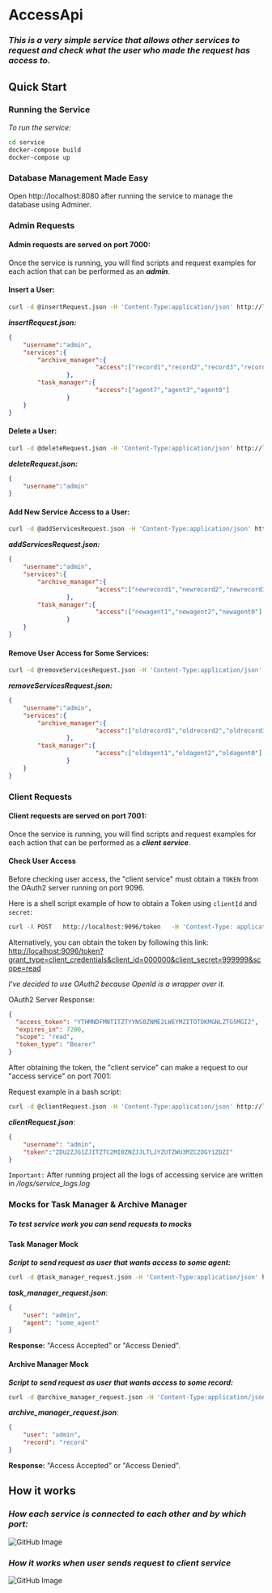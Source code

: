 # AccessApi

 ### ***This is a very simple service that allows other services to request and check what the user who made the request has access to.***

## Quick Start

### Running the Service

*To run the service:*
```bash
cd service
docker-compose build
docker-compose up
```

### Database Management Made Easy

Open http://localhost:8080 after running the service to manage the database using Adminer.

### Admin Requests

#### Admin requests are served on port 7000:

Once the service is running, you will find scripts and request examples for each action that can be performed as an ***admin***.

#### Insert a User:

```bash
curl -d @insertRequest.json -H 'Content-Type:application/json' http://localhost:7000/insertUser
```

***insertRequest.json:***
```json
{
	"username":"admin",
	"services":{
		"archive_manager":{
                        "access":["record1","record2","record3","record4","record5","record0"]
                },
		"task_manager":{
                        "access":["agent7","agent3","agent0"]
                }
	}	
}
```

    
#### Delete a User:

```bash
curl -d @deleteRequest.json -H 'Content-Type:application/json' http://localhost:7000/deleteUser
```

***deleteRequest.json:***
```json
{
	"username":"admin"
}
```

#### Add New Service Access to a User:

```bash
curl -d @addServicesRequest.json -H 'Content-Type:application/json' http://localhost:7000/addUserServices
```

***addServicesRequest.json:***
```json
{
	"username":"admin",
	"services":{
		"archive_manager":{
                        "access":["newrecord1","newrecord2","newrecord3"]
                },
		"task_manager":{
                        "access":["newagent1","newagent2","newagent0"]
                }
	}	
}
```

#### Remove User Access for Some Services:

```bash
curl -d @removeServicesRequest.json -H 'Content-Type:application/json' http://localhost:7000/removeUserServices
```

***removeServicesRequest.json:***
```json
{
	"username":"admin",
	"services":{
		"archive_manager":{
                        "access":["oldrecord1","oldrecord2","oldrecord3"]
                },
		"task_manager":{
                        "access":["oldagent1","oldagent2","oldagent0"]
                }
	}	
}
```

### Client Requests

#### Client requests are served on port 7001:

Once the service is running, you will find scripts and request examples for each action that can be performed as a ***client service***.

#### Check User Access

Before checking user access, the "client service" must obtain a `TOKEN` from the OAuth2 server running on port 9096.

Here is a shell script example of how to obtain a Token using `clientId` and `secret`:

```bash
curl -X POST   http://localhost:9096/token   -H 'Content-Type: application/x-www-form-urlencoded'   -d 'grant_type=client_credentials&client_id=000000&client_secret=999999'
```

Alternatively, you can obtain the token by following this link: [http://localhost:9096/token?grant_type=client_credentials&client_id=000000&client_secret=999999&scope=read](http://localhost:9096/token?grant_type=client_credentials&client_id=000000&client_secret=999999&scope=read)

*I've decided to use OAuth2 because OpenId is a wrapper over it.*

OAuth2 Server Response:
```json
{
  "access_token": "YTHMNDFMNTITZTYYNS0ZNME2LWEYMZITOTDKMGNLZTG5MGI2",
  "expires_in": 7200,
  "scope": "read",
  "token_type": "Bearer"
}
```

After obtaining the token, the "client service" can make a request to our "access service" on port 7001:

Request example in a bash script:

```bash
curl -d @clientRequest.json -H 'Content-Type:application/json' http://localhost:7001/checkUserAccess
```

***clientRequest.json***:
```json
{
    "username": "admin",
    "token":"ZDU2ZJG1ZJITZTC2MI0ZNZJJLTLJYZUTZWU3MZC2OGY1ZDZI"
}
```



`Important:`
        After running project all the logs of accessing service are written in */logs/service_logs.log*

###  Mocks for Task Manager & Archive Manager

##### To test service work you can send requests to mocks

#### Task Manager Mock

***Script to send request as user that wants access to some agent:***
```bash
curl -d @task_manager_request.json -H 'Content-Type:application/json' http://localhost:5050/requestTask
```

***task_manager_request.json***:
```json
{
	"user": "admin",
	"agent": "some_agent"
}
```

**Response:** "Access Accepted" or "Access Denied".

#### Archive Manager Mock

***Script to send request as user that wants access to some record:***
```bash
curl -d @archive_manager_request.json -H 'Content-Type:application/json' http://localhost:6060/requestArchive
```

***archive_manager_request.json***:
```json
{
	"user": "admin",
	"record": "record"
}
```

**Response:** "Access Accepted" or "Access Denied".

## How it works

### ***How each service is connected to each other and by which port:***

![GitHub Image](./diagrams/diagram1.png)

### ***How it works when user sends request to client service***

![GitHub Image](./diagrams/diagram2.png)
